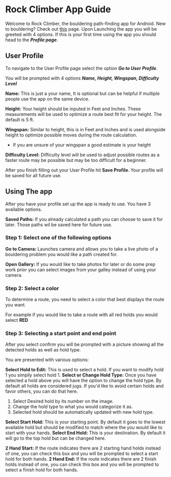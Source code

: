 # Rock Climber App Guide
Welcome to Rock Climber, the bouldering path-finding app for Android. New to bouldering? Check out [this](AdditionalInformation/WhatIsIndoorBouldering.md) page.
Upon Launching the app you will be greeted with 4 options. 
If this is your first time using the app you should head to the ***Profile page***.
## User Profile
To navigate to the User Profile page select the option ***Go to User Profile***.

You will be prompted with 4 options ***Name, Height, Wingspan, Difficulty Level***

**Name:** This is just a your name, It is optional but can be helpful if multiple people use the app on the same device.

**Height:** Your height should be inputed in Feet and Inches. These measurements will be used to optimize a route best fit for your height. The default is 5 ft.

**Wingspan:** Similar to height, this is in Feet and Inches and is used alongside height to optimize possible moves during the route calculation. 
- If you are unsure of your wingspan a good estimate is your height

**Difficulty Level:** Difficulty level will be used to adjust possible routes as a faster route may be possible but may be too difficult for a beginner. 

After you finish filling out your User Profile hit **Save Profile**. Your profile will be saved for all future use.

## Using The app
After you have your profile set up the app is ready to use. You have 3 available options.

**Saved Paths:** If you already calculated a path you can choose to save it for later. Those paths wil be saved here for future use. 
### Step 1: Select one of the following options
**Go to Camera:** Launches camera and allows you to take a live photo of a bouldering problem you would like a path created for.

**Open Gallery:** If you would like to take photos for later or do some prep work prior you can select images from your galley instead of using your camera.

### Step 2: Select a color
To determine a route, you need to select a color that best displays the route you want.

For example if you would like to take a route with all red holds you would select **RED**

### Step 3: Selecting a start point and end point
After you select confirm you will be prompted with a picture showing all the detected holds as well as hold type.

You are presented with various options:

**Select Hold to Edit:** This is used to select a hold. If you want to modify hold 1 you simpily select hold 1.
**Select or Change Hold Type:** Once you have selected a hold above you will have the option to change the hold type. By default all holds are considered jugs. If you'd like to avoid certain holds and favor others, you can do that here.
1. Select Desired hold by its number on the image.
2. Change the hold type to what you would categorize it as.
3. Selected hold should be automatically updated with new hold type.

**Select Start Hold:** This is your starting point. By default it goes to the lowest available hold but should be modified to match where the you would like to start with your hands.
**Select End Hold:** This is your destination. By default it will go to the top hold but can be changed here.

**2 Hand Start:** If the route indicates there are 2 starting hand holds instead of one, you can check this box and you will be prompted to select a start hold for both hands. 
**2 Hand End:** If the route indicates there are 2 finish holds instead of one, you can check this box and you will be prompted to select a finish hold for both hands.
